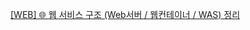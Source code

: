 [[WEB] 🌐 웹 서비스 구조 (Web서버 / 웹컨테이너 / WAS) 정리](https://inpa.tistory.com/entry/WEB-%F0%9F%8C%90-%EC%9B%B9-%EC%84%9C%EB%B9%84%EC%8A%A4-%EA%B5%AC%EC%A1%B0-%EC%A0%95%EB%A6%AC#static_vs_dynamic_%ED%8E%98%EC%9D%B4%EC%A7%80)
